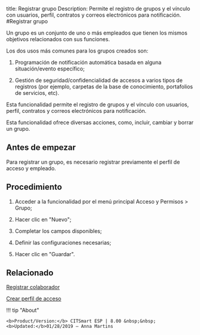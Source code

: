 title: Registrar grupo
Description: Permite el registro de grupos y el vínculo con usuarios, perfil, contratos y correos electrónicos para notificación.
#Registrar grupo


Un grupo es un conjunto de uno o más empleados que tienen los mismos objetivos
relacionados con sus funciones.

Los dos usos más comunes para los grupos creados son:

1.  Programación de notificación automática basada en alguna situación/evento
    específico;

2.  Gestión de seguridad/confidencialidad de accesos a varios tipos de registros
    (por ejemplo, carpetas de la base de conocimiento, portafolios de servicios,
    etc).

Esta funcionalidad permite el registro de grupos y el vínculo con usuarios,
perfil, contratos y correos electrónicos para notificación.

Esta funcionalidad ofrece diversas acciones, como, incluir, cambiar y borrar un
grupo.

Antes de empezar
--------------------

Para registrar un grupo, es necesario registrar previamente el perfil de acceso
y empleado.

Procedimiento
-----------------

1.  Acceder a la funcionalidad por el menú principal Acceso y Permisos \> Grupo;

2.  Hacer clic en "Nuevo";

3.  Completar los campos disponibles;

4.  Definir las configuraciones necesarias;

5.  Hacer clic en "Guardar".



Relacionado
-----------

[Registrar colaborador](/es-es/citsmart-esp-8/initial-settings/access-settings/user/register-employee.html)

[Crear perfil de acceso](/es-es/citsmart-esp-8/initial-settings/access-settings/profile/create-profile-access.html)


!!! tip "About"

    <b>Product/Version:</b> CITSmart ESP | 8.00 &nbsp;&nbsp;
    <b>Updated:</b>01/28/2019 – Anna Martins
